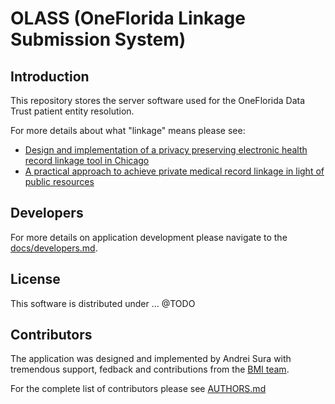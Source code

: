 # OLASS (OneFlorida Linkage Submission System)

## Introduction

This repository stores the server software used for the OneFlorida Data Trust
patient entity resolution.

For more details about what "linkage" means please see:

* [Design and implementation of a privacy preserving electronic health record linkage tool in Chicago](http://www.ncbi.nlm.nih.gov/pubmed/26104741)
* [A practical approach to achieve private medical record linkage in light of public resources](http://www.ncbi.nlm.nih.gov/pubmed/22847304)

## Developers

For more details on application development please navigate to the
[docs/developers.md](docs/developers.md).


## License

This software is distributed under ... @TODO


## Contributors

The application was designed and implemented by Andrei Sura with tremendous
support, fedback and contributions from the
[BMI team](https://github.com/orgs/ufbmi/people).

For the complete list of contributors please see [AUTHORS.md](AUTHORS.md)
